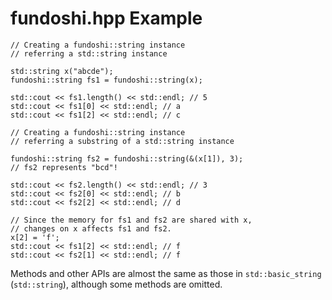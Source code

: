 # fundoshi.hpp Example

    // Creating a fundoshi::string instance
    // referring a std::string instance
    
    std::string x("abcde");
    fundoshi::string fs1 = fundoshi::string(x);
    
    std::cout << fs1.length() << std::endl; // 5
    std::cout << fs1[0] << std::endl; // a
    std::cout << fs1[2] << std::endl; // c
    
	// Creating a fundoshi::string instance
	// referring a substring of a std::string instance
	
	fundoshi::string fs2 = fundoshi::string(&(x[1]), 3);
	// fs2 represents "bcd"!
	
	std::cout << fs2.length() << std::endl; // 3
	std::cout << fs2[0] << std::endl; // b
	std::cout << fs2[2] << std::endl; // d
	
	// Since the memory for fs1 and fs2 are shared with x,
	// changes on x affects fs1 and fs2.
	x[2] = 'f';
	std::cout << fs1[2] << std::endl; // f
	std::cout << fs2[1] << std::endl; // f

Methods and other APIs are almost the same as those in `std::basic_string` (`std::string`), although some methods are omitted.
